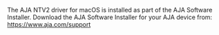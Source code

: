The AJA NTV2 driver for macOS is installed as part of the AJA Software Installer.
Download the AJA Software Installer for your AJA device from: https://www.aja.com/support
